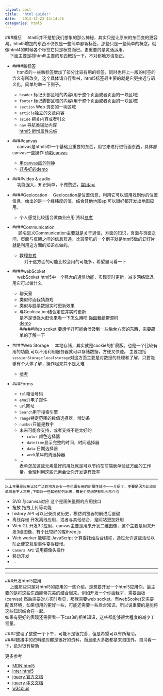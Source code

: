 ```yaml
---
layout: post
title:  "html guide!"
date:   2013-12-23 13:14:46
categories: html5 
---
```

###概括
&nbsp;&nbsp;&nbsp;&nbsp;html5并不是想我们想象的那么神秘，其实只是让原来的东西变的更容易。html5增加的东西不仅仅是一些简单都新标签，那些只是一些简单的概念。就像html4的时候各个标签它只是标签而已。更重要的是灵活运用。  
&nbsp;&nbsp;&nbsp;&nbsp;下面主要是将html5主要的东西概括一下。不对都地方请指正。  

- ####新标签  
&nbsp;&nbsp;&nbsp;&nbsp;html5的一些新标签增加了部分比较有用的标签，同时也将上一版的标签的含义有所改变，这个具体请自行看书，html5标签最主要的就是它更接近与语义化。简单的举一下例子。 

    - `header` 标记头部区域的内容(用于整个页面或者页面的一块区域)  
    - `footer` 标记脚部区域的内容(用于整个页面或者页面的一块区域)   
    - `section` Web 页面的一块区域  
    - `article`独立的文章内容  
    -  `aside` 相关内容或者引文  
    - `nav` 导航类辅助内容    
[html5 新增属性总结](http://imsole.net/html5/index.html)
- ####canvas  
&nbsp;&nbsp;&nbsp;&nbsp;canvas是html5中一个基础且重要的东西，用它来进行进行画东西，具体都canvas一些操作 请戳[canvas](https://developer.mozilla.org/zh-CN/docs/Canvas_tutorial)  
    - [用canvas画的时钟](http://polandeme.github.io/2013/09/19/clock/)
    - [好多好的demo](https://developer.mozilla.org/ms/demos/tag/tech:canvas)   
- ####video & audio  
&nbsp;&nbsp;&nbsp;&nbsp;功能强大，知识简单，不做赘述，[常用api](http://polandeme.github.io/2013/09/19/clock/)
- ####Geolocation 
&nbsp;&nbsp;&nbsp;&nbsp;Geolocation是位置信息，利用它可以调用找到你的位置信息，给出的是一个经纬度的值，结合其他地图api可以很好都开发出地图应用。  

    - 个人感觉比较适合做商业应用 资料[参考](http://www.ibm.com/developerworks/cn/web/wa-html5fundamentals3/)  
- ####Communication  
&nbsp;&nbsp;&nbsp;&nbsp; 顾名思义Communication主要就是关于通信，方面的知识，页面与页面之间，页面与框架之间的信息互通，比较常见的一个例子就是html5做的幻灯片就是利用这方面的知识点做的。    

    - 教程[参考](http://software.intel.com/zh-cn/blogs/2012/03/02/webhtml5-communication-api)  
&nbsp;&nbsp;&nbsp;&nbsp;对于这方面的可能比较会用的可能多，希望自习看一下  
- ####webScoket  
&nbsp;&nbsp;&nbsp;&nbsp;webScoket html5中一个强大的通信功能，实现实时更新，减少网络延迟。  
用它可以做什么  
  - 聊天室  
  - 类似你画我猜游戏  
  - 类似与股票数据实时更新效果  
  - 与Geolocation结合定位并实时更新  
  是不是很强大赶快来看一下怎么用吧
[你画我猜](http://www.ibm.com/developerworks/cn/web/1112_huangxa_websocket/)带源码    
[demo](http://www.miaozhuang.net/%E5%9F%BA%E4%BA%8Ehtml5-websocket%E5%92%8Ccanvas%E7%9A%84%E5%A4%9A%E4%BA%BA%E5%9C%A8%E7%BA%BF%E7%94%BB%E5%9B%BE%E7%A8%8B%E5%BA%8F/)   
#####Web scoket 要想学好可能会涉及到一些后台方面的东西，需要简单的了解一下  
- ####Web Storage 
&nbsp;&nbsp;&nbsp;&nbsp;本地存储，其实就是cookie的扩展版。也是一个比较有用的功能,可以不用利用服务器就可以存储数据，方便又快速。
主要包括`sessionStorage` `localstorage`对这方面主要是对数据的处理和了解，只要能够有个大体了解，操作起来并不是太难  
    - [参考](http://blog.baiwand.com/?post=184)  

- ###Forms   
    - `tel`电话号码  
    - `email`电子邮件  
    - `url`网址  
    - `Search`用于搜索引擎  
    - `range`特定范围的数值选择器，滑动条  
    - `number`只能是数字  
    - 未来可能会支持，或者支持不是太好的  
        - `color` 颜色选择器  
        - `datetime`显示完整的时间，时间选择器  
        - `data` 日期选择器  
        - `week`某年的周选择器
    - ...  
表单怎加这些元素最好的用处就是可以节约在前端表单验证方面的工作量。合理利用这些元素会让你开发更有效率  

-----------------------------------------------

```以上主要是应用比较广泛的地方还有一些也很有用的新属性就不一一介绍了，主要是因为比较简单或者不太常用,下面将一些其他的列出来，算是个提纲吧有机会再介绍 ```  

- SVG 与canvsa对应 这个是画矢量图的应用接口  
- 拖放 拖拽上传等功能  
- history API 可以记录浏览历史，模仿浏览器的前进后退键  
- 离线存储 开发离线应用，或者与其他结合，是网站更加好用  
- Web GL 开发3D应用，canvas主要是用来开发二维图像，这个主要是用来开发3维图像，有个比较好的库three.js  
- Web worker 能够把 JavaScript 计算委托给后台线程，通过允许这些活动以防止使交互型事件变得缓慢。  
- `Camera API` 调用摄像头操作  
- 移动开发   
-  ...

-----------------------------------------------------------------------------------
-----------------------------------------------------------------------------------


###开发html5应用  
&nbsp;&nbsp;&nbsp;&nbsp;上面那些只是对html5的应用的一些介绍，是想要开发一个html5应用你，最主要的是将这些东西能够完美的结合起来。例如开发一个你画我才，需要画板(canvas),然后需要对方实时看见，那就需要web socket。而webScoket又需要配置环境，如果想用的更好一些，可能还需要一些后台知识。所以说重要的是能将这些知识结合在一起。  
如果有更好的表现还需要看一下css3的相关知识，这些都能够很大程度的减少工程量。  


####整理了整整一个下午，可能不是很完善，但是希望可以有所帮助。  
####链接中的资料绝对都是很好的资料，而且绝大多数都是来自国外，自习看一下，绝对很有帮助  

更多参考  
- [MDN html5](https://developer.mozilla.org/zh-CN/docs/HTML/HTML5)  
- [inter html5](http://software.intel.com/zh-cn/html5/training)  
- [jquery 官方文档](jquery.com)  
- [jquery 中文文档](http://www.css88.com/jqapi-1.9/)  
- [w3cplus](http://www.w3cplus.com/blog/tags/11.html)  
